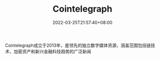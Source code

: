 ﻿---
weight: 
title: "Cointelegraph"
description: "Cointelegraph成立于2013年，是领先的独立数字媒体资源，涵盖范围包括链技术，加密资产和新兴金融科技趋势的广泛新闻"
date: 2022-03-25T21:57:40+08:00
lastmod: 2022-03-25T16:45:40+08:00
draft: false
authors: ["Metabd"]
featuredImage: "cointelegraph.png"
link: ""
tags: ["元宇宙资讯","Cointelegraph"]
categories: ["navigation"]
navigation: ["元宇宙资讯"]
lightgallery: true
toc: true
pinned: false
recommend: false
recommend1: false
---
Cointelegraph成立于2013年，是领先的独立数字媒体资源，涵盖范围包括链技术，加密资产和新兴金融科技趋势的广泛新闻
